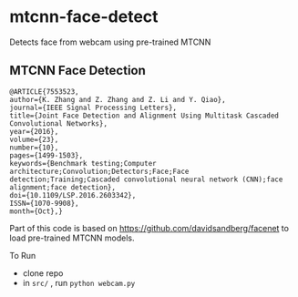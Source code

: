 # mtcnn-face-detect
Detects face from webcam using pre-trained MTCNN 

## MTCNN Face Detection
```
@ARTICLE{7553523, 
author={K. Zhang and Z. Zhang and Z. Li and Y. Qiao}, 
journal={IEEE Signal Processing Letters}, 
title={Joint Face Detection and Alignment Using Multitask Cascaded Convolutional Networks}, 
year={2016}, 
volume={23}, 
number={10}, 
pages={1499-1503}, 
keywords={Benchmark testing;Computer architecture;Convolution;Detectors;Face;Face detection;Training;Cascaded convolutional neural network (CNN);face alignment;face detection}, 
doi={10.1109/LSP.2016.2603342}, 
ISSN={1070-9908}, 
month={Oct},}                
```
Part of this code is based on https://github.com/davidsandberg/facenet to load pre-trained MTCNN models.

To Run
- clone repo
- in `src/` , run `python webcam.py`
